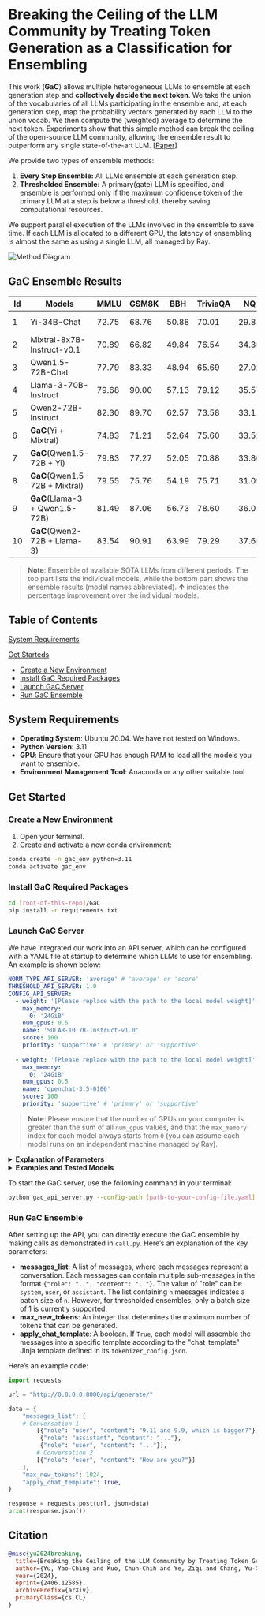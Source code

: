 
# Breaking the Ceiling of the LLM Community by Treating Token Generation as a Classification for Ensembling

This work (**GaC**) allows multiple heterogeneous LLMs to ensemble at each generation step and **collectively decide the next token**. We take the union of the vocabularies of all LLMs participating in the ensemble and, at each generation step, map the probability vectors generated by each LLM to the union vocab. We then compute the (weighted) average to determine the next token. Experiments show that this simple method can break the ceiling of the open-source LLM community, allowing the ensemble result to outperform any single state-of-the-art LLM. [[Paper](https://arxiv.org/abs/2406.12585)]

We provide two types of ensemble methods:

1. **Every Step Ensemble:** All LLMs ensemble at each generation step.
2. **Thresholded Ensemble:** A primary(gate) LLM is specified, and ensemble is performed only if the maximum confidence token of the primary LLM at a step is below a threshold, thereby saving computational resources.

We support parallel execution of the LLMs involved in the ensemble to save time. If each LLM is allocated to a different GPU, the latency of ensembling is almost the same as using a single LLM, all managed by Ray.

![Method Diagram](https://github.com/yaoching0/GaC/blob/main/pics/overview.png)


## GaC Ensemble Results

| **Id** | **Models**                         | **MMLU** | **GSM8K** | **BBH**  | **TriviaQA** | **NQ**   | **Avg.**                 | **Date**      | **Latency**               |
|--------|------------------------------------|----------|-----------|----------|--------------|---------|--------------------------|---------------|---------------------------|
| 1      | Yi-34B-Chat                        | 72.75    | 68.76     | 50.88    | 70.01        | 29.81   | 58.44                    | 2023/11/08    | 67.96 *ms/token*          |
| 2      | Mixtral-8x7B-Instruct-v0.1         | 70.89    | 66.82     | 49.84    | 76.54        | 34.35   | 59.69                    | 2023/12/11    | 96.64 *ms/token*          |
| 3      | Qwen1.5-72B-Chat                   | 77.79    | 83.33     | 48.94    | 65.69        | 27.02   | 60.55                    | 2024/02/04    | 102.11 *ms/token*         |
| 4      | Llama-3-70B-Instruct               | 79.68    | 90.00     | 57.13    | 79.12        | 35.57   | 68.30                    | 2024/04/18    | 150.32 *ms/token*         |
| 5      | Qwen2-72B-Instruct                 | 82.30    | 89.70     | 62.57    | 73.58        | 33.11   | 68.25                    | 2024/06/07    | 113.91 *ms/token*         |
| 6      | **GaC**(Yi + Mixtral)                       | 74.83    | 71.21     | 52.64    | 75.60        | 33.52   | 61.56 **↑3.13%**          | ~2023/12/11   | 98.13 *ms/token*          |
| 7      | **GaC**(Qwen1.5-72B + Yi)                   | 79.83    | 77.27     | 52.05    | 70.88        | 33.80   | 62.77 **↑3.65%**          | ~2024/02/04   | 103.69 *ms/token*         |
| 8      | **GaC**(Qwen1.5-72B + Mixtral)              | 79.55    | 75.76     | 54.19    | 75.71        | 31.09   | 63.26 **↑4.47%**          | ~2024/02/04   | 112.83 *ms/token*         |
| 9      | **GaC**(Llama-3 + Qwen1.5-72B)              | 81.49    | 87.06     | 56.73    | 78.60        | 36.01   | 67.98 **↓0.47%**          | ~2024/04/18   | 153.96 *ms/token*         |
| 10     | **GaC**(Qwen2-72B + Llama-3)                | 83.54    | 90.91     | 63.99    | 79.29        | 37.65   | 71.08 **↑4.06%**          | ~2024/06/07   | 151.56 *ms/token*         |

> **Note**: Ensemble of available SOTA LLMs from different periods. The top part lists the individual models, while the bottom part shows the ensemble results (model names abbreviated). **↑** indicates the percentage improvement over the individual models.

## Table of Contents
[System Requirements](#1)

[Get Starteds](#2)
- [Create a New Environment](#3)
- [Install GaC Required Packages](#4)
- [Launch GaC Server](#5)
- [Run GaC Ensemble](#6)
  

## <a name="1"></a>System Requirements
- **Operating System**: Ubuntu 20.04. We have not tested on Windows.
- **Python Version**: 3.11
- **GPU**: Ensure that your GPU has enough RAM to load all the models you want to ensemble.
- **Environment Management Tool**: Anaconda or any other suitable tool

## <a name="2"></a>Get Started
### <a name="3"></a>Create a New Environment
1. Open your terminal.
2. Create and activate a new conda environment:

```sh
conda create -n gac_env python=3.11
conda activate gac_env
```

### <a name="4"></a>Install GaC Required Packages

```sh
cd [root-of-this-repo]/GaC
pip install -r requirements.txt
```

### <a name="5"></a>Launch GaC Server

We have integrated our work into an API server, which can be configured with a YAML file at startup to determine which LLMs to use for ensembling. An example is shown below:

```yaml
NORM_TYPE_API_SERVER: 'average' # 'average' or 'score'
THRESHOLD_API_SERVER: 1.0
CONFIG_API_SERVER:
  - weight: '[Please replace with the path to the local model weight]' # or 'upstage/SOLAR-10.7B-Instruct-v1.0'
    max_memory:
      0: '24GiB'
    num_gpus: 0.5
    name: 'SOLAR-10.7B-Instruct-v1.0'
    score: 100
    priority: 'supportive' # 'primary' or 'supportive'
  
  - weight: '[Please replace with the path to the local model weight]' # or 'openchat/openchat-3.5-0106'
    max_memory:
      0: '24GiB'
    num_gpus: 0.5
    name: 'openchat-3.5-0106'
    score: 100
    priority: 'supportive' # 'primary' or 'supportive'
```

> **Note**: Please ensure that the number of GPUs on your computer is greater than the sum of all `num_gpus` values, and that the `max_memory` index for each model always starts from `0` (you can assume each model runs on an independent machine managed by Ray).


<details>
<summary><strong>Explanation of Parameters</strong></summary>

- **CONFIG_API_SERVER**: List of models to be used in the ensemble. Each model configuration includes:
  - **weight**: Local path to the model weight. You can also choose to use the Hugging Face model card name to download automatically.
  - **max_memory**: Controls how much memory each GPU uses. Since each model is managed independently by Ray, the GPU IDs always start from **0**. For example, if you set `num_gpus` to 2, you should allocate the maximum memory for each GPU, such as `{0: 'xxGiB', 1: 'xxGiB'}`.
  - **num_gpus**: Number of GPUs allocated to this model. Controlled by Ray. To load two models on one GPU, set `num_gpus` to 0.5 for both models. So, a total of 0.5+0.5=1 GPU will be used in this case.
  - **priority**: If all models are 'supportive', the ensemble will be performed at every generation step. For threshold-based ensembling, set the gate model's priority to "primary".
- **NORM_TYPE_API_SERVER**: Ensemble weight type, 'average' or 'score'. 'Score' means each model's output vector in the GaC ensemble is weighted by its score divided by the total score.
- **THRESHOLD_API_SERVER**: Threshold for ensemble. This parameter is ineffective if all models are supportive.
</details>

<details>
<summary><strong>Examples and Tested Models</strong></summary>

We have listed examples of ensembling SOLAR-10.7B-Instruct-v1.0 and openchat-3.5-0106 under `example_configs/`:

- **example_ensemble_every_step.yaml**: Ensembles at every generation step, ensuring each model's priority is 'supportive'. `THRESHOLD_API_SERVER` will be ignored.
- **example_thresholded_ensemble.yaml**: Only ensembles at a generation step if the primary model's highest confidence token is below `THRESHOLD_API_SERVER`.

Additionally, we have listed the models that have been tested in `tested_models.yaml`. However, this does not mean that the latest models not included in the list won't work; it just means we do not guarantee them.
</details>

To start the GaC server, use the following command in your terminal:

```sh
python gac_api_server.py --config-path [path-to-your-config-file.yaml] --host 0.0.0.0 --port 8000
```

### <a name="6"></a>Run GaC Ensemble

After setting up the API, you can directly execute the GaC ensemble by making calls as demonstrated in `call.py`. Here’s an explanation of the key parameters:

- **messages_list**: A list of messages, where each messages represent a conversation. Each messages can contain multiple sub-messages in the format `{"role": "..", "content": ".."}`. The value of "role" can be `system`, `user`, or `assistant`. The list containing `n` messages indicates a batch size of `n`. However, for thresholded ensembles, only a batch size of 1 is currently supported.
- **max_new_tokens**: An integer that determines the maximum number of tokens that can be generated.
- **apply_chat_template**: A boolean. If `True`, each model will assemble the messages into a specific template according to the "chat_template" Jinja template defined in its `tokenizer_config.json`.

Here’s an example code:

```python
import requests

url = "http://0.0.0.0:8000/api/generate/"

data = {
    "messages_list": [
	# Conversation 1
        [{"role": "user", "content": "9.11 and 9.9, which is bigger?"},
         {"role": "assistant", "content": "..."},
         {"role": "user", "content": "..."}],
        # Conversation 2
        [{"role": "user", "content": "How are you?"}]                     
    ],
    "max_new_tokens": 1024,
    "apply_chat_template": True,
}

response = requests.post(url, json=data)
print(response.json())
```

## <a name="7"></a>Citation
```bibtex
@misc{yu2024breaking,
  title={Breaking the Ceiling of the LLM Community by Treating Token Generation as a Classification for Ensembling},
  author={Yu, Yao-Ching and Kuo, Chun-Chih and Ye, Ziqi and Chang, Yu-Cheng and Li, Yueh-Se},
  year={2024},
  eprint={2406.12585},
  archivePrefix={arXiv},
  primaryClass={cs.CL}
}
```

